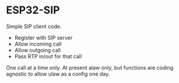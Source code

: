 # ESP32-SIP

Simple SIP client code.

* Register with SIP server
* Allow incoming call
* Allow outgoing call
* Pass RTP in/out for that call

One call at a time only. At present alaw only, but functions are coding agnostic to allow ulaw as a config one day.

